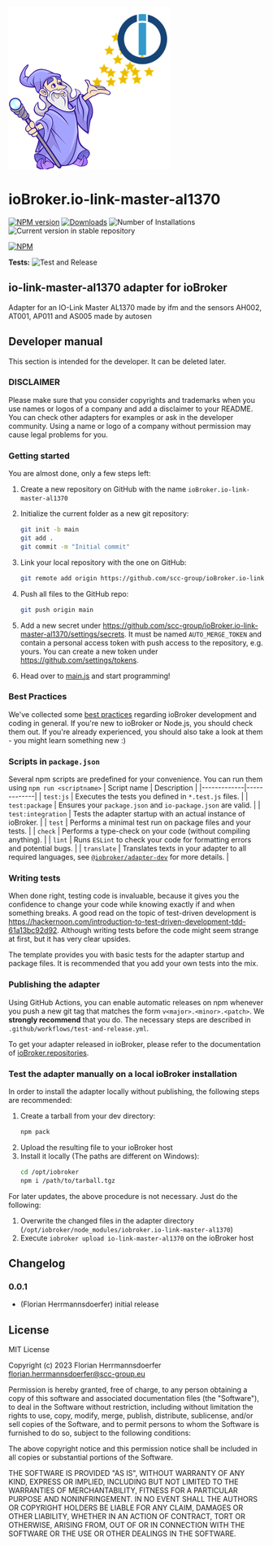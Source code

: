 ![Logo](admin/io-link-master-al1370.png)
# ioBroker.io-link-master-al1370

[![NPM version](https://img.shields.io/npm/v/iobroker.io-link-master-al1370.svg)](https://www.npmjs.com/package/iobroker.io-link-master-al1370)
[![Downloads](https://img.shields.io/npm/dm/iobroker.io-link-master-al1370.svg)](https://www.npmjs.com/package/iobroker.io-link-master-al1370)
![Number of Installations](https://iobroker.live/badges/io-link-master-al1370-installed.svg)
![Current version in stable repository](https://iobroker.live/badges/io-link-master-al1370-stable.svg)

[![NPM](https://nodei.co/npm/iobroker.io-link-master-al1370.png?downloads=true)](https://nodei.co/npm/iobroker.io-link-master-al1370/)

**Tests:** ![Test and Release](https://github.com/scc-group/ioBroker.io-link-master-al1370/workflows/Test%20and%20Release/badge.svg)

## io-link-master-al1370 adapter for ioBroker

Adapter for an IO-Link Master AL1370 made by ifm and the sensors AH002, AT001, AP011 and AS005 made by autosen

## Developer manual
This section is intended for the developer. It can be deleted later.

### DISCLAIMER

Please make sure that you consider copyrights and trademarks when you use names or logos of a company and add a disclaimer to your README.
You can check other adapters for examples or ask in the developer community. Using a name or logo of a company without permission may cause legal problems for you.

### Getting started

You are almost done, only a few steps left:
1. Create a new repository on GitHub with the name `ioBroker.io-link-master-al1370`
1. Initialize the current folder as a new git repository:  
	```bash
	git init -b main
	git add .
	git commit -m "Initial commit"
	```
1. Link your local repository with the one on GitHub:  
	```bash
	git remote add origin https://github.com/scc-group/ioBroker.io-link-master-al1370
	```

1. Push all files to the GitHub repo:  
	```bash
	git push origin main
	```
1. Add a new secret under https://github.com/scc-group/ioBroker.io-link-master-al1370/settings/secrets. It must be named `AUTO_MERGE_TOKEN` and contain a personal access token with push access to the repository, e.g. yours. You can create a new token under https://github.com/settings/tokens.

1. Head over to [main.js](main.js) and start programming!

### Best Practices
We've collected some [best practices](https://github.com/ioBroker/ioBroker.repositories#development-and-coding-best-practices) regarding ioBroker development and coding in general. If you're new to ioBroker or Node.js, you should
check them out. If you're already experienced, you should also take a look at them - you might learn something new :)

### Scripts in `package.json`
Several npm scripts are predefined for your convenience. You can run them using `npm run <scriptname>`
| Script name | Description |
|-------------|-------------|
| `test:js` | Executes the tests you defined in `*.test.js` files. |
| `test:package` | Ensures your `package.json` and `io-package.json` are valid. |
| `test:integration` | Tests the adapter startup with an actual instance of ioBroker. |
| `test` | Performs a minimal test run on package files and your tests. |
| `check` | Performs a type-check on your code (without compiling anything). |
| `lint` | Runs `ESLint` to check your code for formatting errors and potential bugs. |
| `translate` | Translates texts in your adapter to all required languages, see [`@iobroker/adapter-dev`](https://github.com/ioBroker/adapter-dev#manage-translations) for more details. |

### Writing tests
When done right, testing code is invaluable, because it gives you the 
confidence to change your code while knowing exactly if and when 
something breaks. A good read on the topic of test-driven development 
is https://hackernoon.com/introduction-to-test-driven-development-tdd-61a13bc92d92. 
Although writing tests before the code might seem strange at first, but it has very 
clear upsides.

The template provides you with basic tests for the adapter startup and package files.
It is recommended that you add your own tests into the mix.

### Publishing the adapter
Using GitHub Actions, you can enable automatic releases on npm whenever you push a new git tag that matches the form 
`v<major>.<minor>.<patch>`. We **strongly recommend** that you do. The necessary steps are described in `.github/workflows/test-and-release.yml`.

To get your adapter released in ioBroker, please refer to the documentation 
of [ioBroker.repositories](https://github.com/ioBroker/ioBroker.repositories#requirements-for-adapter-to-get-added-to-the-latest-repository).

### Test the adapter manually on a local ioBroker installation
In order to install the adapter locally without publishing, the following steps are recommended:
1. Create a tarball from your dev directory:  
	```bash
	npm pack
	```
1. Upload the resulting file to your ioBroker host
1. Install it locally (The paths are different on Windows):
	```bash
	cd /opt/iobroker
	npm i /path/to/tarball.tgz
	```

For later updates, the above procedure is not necessary. Just do the following:
1. Overwrite the changed files in the adapter directory (`/opt/iobroker/node_modules/iobroker.io-link-master-al1370`)
1. Execute `iobroker upload io-link-master-al1370` on the ioBroker host

## Changelog

### 0.0.1
* (Florian Herrmannsdoerfer) initial release

## License
MIT License

Copyright (c) 2023 Florian Herrmannsdoerfer <florian.herrmannsdoerfer@scc-group.eu>

Permission is hereby granted, free of charge, to any person obtaining a copy
of this software and associated documentation files (the "Software"), to deal
in the Software without restriction, including without limitation the rights
to use, copy, modify, merge, publish, distribute, sublicense, and/or sell
copies of the Software, and to permit persons to whom the Software is
furnished to do so, subject to the following conditions:

The above copyright notice and this permission notice shall be included in all
copies or substantial portions of the Software.

THE SOFTWARE IS PROVIDED "AS IS", WITHOUT WARRANTY OF ANY KIND, EXPRESS OR
IMPLIED, INCLUDING BUT NOT LIMITED TO THE WARRANTIES OF MERCHANTABILITY,
FITNESS FOR A PARTICULAR PURPOSE AND NONINFRINGEMENT. IN NO EVENT SHALL THE
AUTHORS OR COPYRIGHT HOLDERS BE LIABLE FOR ANY CLAIM, DAMAGES OR OTHER
LIABILITY, WHETHER IN AN ACTION OF CONTRACT, TORT OR OTHERWISE, ARISING FROM,
OUT OF OR IN CONNECTION WITH THE SOFTWARE OR THE USE OR OTHER DEALINGS IN THE
SOFTWARE.